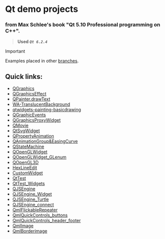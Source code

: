 # Qt demo projects
### from Max Schlee's book "Qt 5.10 Professional programming on C++".

> **Used _`Qt 6.2.4`_**

> [!IMPORTANT]
> Examples placed in other [branches](https://github.com/radikru96/QtEdu?tab=readme-ov-file#quick-links).

## Quick links:

+ [QGraphics](../QGraphics/) 
+ [QGraphicsEffect](../QGraphicsEffect/) 
+ [QPainter.drawText](../QPainter.drawText/) 
+ [WA-TranslucentBackground](../WA_TranslucentBackground/) 
+ [qtwidgets-painting-basicdrawing](../qtwidgets-painting-basicdrawing/) 
+ [QGraphicEvents](../QGraphicEvents/) 
+ [QGraphicsProxyWidget](../QGraphicsProxyWidget/) 
+ [QMovie](../QMovie/) 
+ [QtSvgWidget](../QtSvgWidget/) 
+ [QPropertyAnimation](../QPropertyAnimation/) 
+ [QAnimationGroup&EasingCurve](../QAnimationGroup&EasingCurve/) 
+ [QStateMachine](../QStateMachine/) 
+ [QOpenGLWidget](../QOpenGLWidget/) 
+ [QOpenGLWidget_GLenum](../QOpenGLWidget_GLenum/) 
+ [QOpenGL3D](../QOpenGL3D/) 
+ [HexLineEdit](../HexLineEdit/) 
+ [CustomWidget](../CustomWidget/) 
+ [QtTest](../QtTest/) 
+ [QtTest_Widgets](../QtTest_Widgets/) 
+ [QJSEngine](../QJSEngine/) 
+ [QJSEngine_Widget](../QJSEngine_Widget/) 
+ [QJSEngine_Turtle](../QJSEngine_Turtle/) 
+ [QJSEngine_connect](../QJSEngine_connect/) 
+ [QmlFlickableRepeater](../QmlFlickableRepeater/) 
+ [QmlQuickControls_buttons](../QmlQuickControls_buttons/) 
+ [QmlQuickControls_header_footer](../QmlQuickControls_header_footer/) 
+ [QmlImage](../QmlImage/) 
+ [QmlBorderimage](../QmlBorderimage/) 
